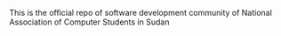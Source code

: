 This is the official repo of software development community of National Association of Computer Students in Sudan
